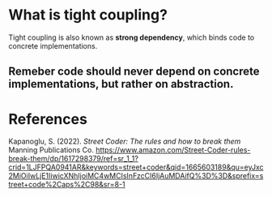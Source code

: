 # What is tight coupling? 

Tight coupling is also known 
as **strong dependency**, which 
binds code to concrete implementations. 

## Remeber code should never depend on concrete implementations, but rather on abstraction. 

# References 
Kapanoglu, S. (2022). *Street Coder: The rules and how to break them* Manning Publications Co. <https://www.amazon.com/Street-Coder-rules-break-them/dp/1617298379/ref=sr_1_1?crid=1LJFPQA0941AR&keywords=street+coder&qid=1665603189&qu=eyJxc2MiOiIwLjE1IiwicXNhIjoiMC4wMCIsInFzcCI6IjAuMDAifQ%3D%3D&sprefix=street+code%2Caps%2C98&sr=8-1>
